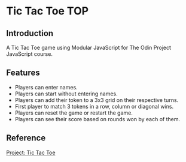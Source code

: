 # Tic Tac Toe TOP

## Introduction
A Tic Tac Toe game using Modular JavaScript for The Odin Project JavaScript course.

## Features
- Players can enter names.
- Players can start without entering names.
- Players can add their token to a 3x3 grid on their respective turns.
- First player to match 3 tokens in a row, column or diagonal wins.
- Players can reset the game or restart the game.
- Players can see their score based on rounds won by each of them.

## Reference
[Project: Tic Tac Toe](https://www.theodinproject.com/lessons/node-path-javascript-tic-tac-toe)